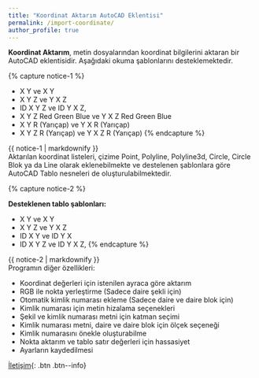 ```yaml
---
title: "Koordinat Aktarım AutoCAD Eklentisi"
permalink: /import-coordinate/
author_profile: true
---
```

**Koordinat Aktarım**, metin dosyalarından koordinat bilgilerini aktaran bir AutoCAD eklentisidir. Aşağıdaki okuma şablonlarını desteklemektedir.


{% capture notice-1 %}
* X Y ve X Y
* X Y Z ve Y X Z
* ID X Y Z ve ID Y X Z,
* X Y Z Red Green Blue ve Y X Z Red Green Blue
* X Y R (Yarıçap) ve Y X R (Yarıçap)
* X Y Z R (Yarıçap) ve Y X Z R (Yarıçap)
{% endcapture %}

<div class="notice">
{{ notice-1 | markdownify }}
</div>
Aktarılan koordinat listeleri, çizime Point, Polyline, Polyline3d, Circle, Circle Blok ya da Line olarak eklenebilmekte ve destelenen şablonlara göre AutoCAD Tablo nesneleri de oluşturulabilmektedir.

{% capture notice-2 %}

**Desteklenen tablo şablonları:**

* X Y ve X Y
* X Y Z ve Y X Z
* ID X Y ve ID Y X 
* ID X Y Z ve ID Y X Z,
{% endcapture %}

<div class="notice">
{{ notice-2 | markdownify }}
</div>
Programın diğer özellikleri:

- Koordinat değerleri için istenilen ayraca göre aktarım
- RGB ile nokta yerleştirme (Sadece daire şekli için)
- Otomatik kimlik numarası ekleme (Sadece daire ve daire blok için)
- Kimlik numarası için metin hizalama seçenekleri
- Şekil ve kimlik numarası metni için katman seçimi
- Kimlik numarası metni, daire ve daire blok için ölçek seçeneği
- Kimlik numarasını önekle oluşturabilme
- Nokta aktarım ve tablo satır değerleri için hassasiyet
- Ayarların kaydedilmesi
  


[İletişim](https://eykaraduman.github.io/contact/){: .btn .btn--info}

